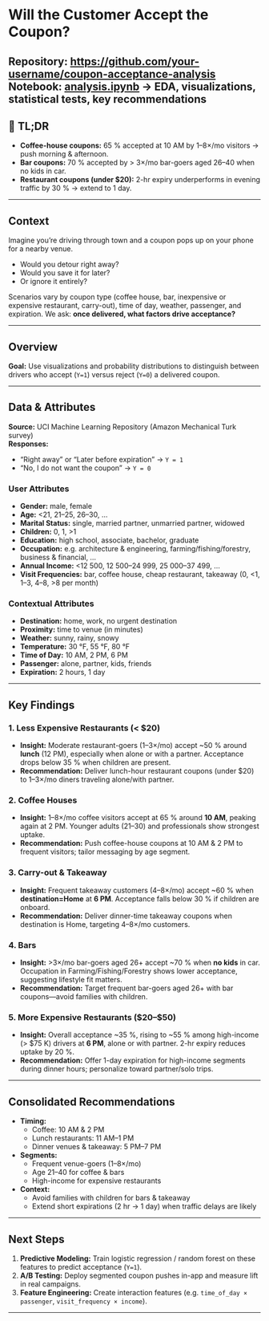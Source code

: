 # Will the Customer Accept the Coupon?

**Repository:** https://github.com/your-username/coupon-acceptance-analysis  
**Notebook:** [analysis.ipynb](notebooks/analysis.ipynb) → EDA, visualizations, statistical tests, key recommendations
---

## 🚀 TL;DR

- **Coffee-house coupons:** 65 % accepted at 10 AM by 1–8×/mo visitors → push morning & afternoon.  
- **Bar coupons:** 70 % accepted by > 3×/mo bar-goers aged 26–40 when no kids in car.  
- **Restaurant coupons (under $20):** 2-hr expiry underperforms in evening traffic by 30 % → extend to 1 day.  

---

## Context

Imagine you’re driving through town and a coupon pops up on your phone for a nearby venue.  
- Would you detour right away?  
- Would you save it for later?  
- Or ignore it entirely?  

Scenarios vary by coupon type (coffee house, bar, inexpensive or expensive restaurant, carry-out), time of day, weather, passenger, and expiration. We ask: **once delivered, what factors drive acceptance?**

---

## Overview

**Goal:** Use visualizations and probability distributions to distinguish between drivers who accept (`Y=1`) versus reject (`Y=0`) a delivered coupon.

---

## Data & Attributes

**Source:** UCI Machine Learning Repository (Amazon Mechanical Turk survey)  
**Responses:**  
- “Right away” or “Later before expiration” → `Y = 1`  
- “No, I do not want the coupon” → `Y = 0`  

### User Attributes  
- **Gender:** male, female  
- **Age:** <21, 21–25, 26–30, …  
- **Marital Status:** single, married partner, unmarried partner, widowed  
- **Children:** 0, 1, >1  
- **Education:** high school, associate, bachelor, graduate  
- **Occupation:** e.g. architecture & engineering, farming/fishing/forestry, business & financial, …  
- **Annual Income:** <12 500, 12 500–24 999, 25 000–37 499, …  
- **Visit Frequencies:** bar, coffee house, cheap restaurant, takeaway (0, <1, 1–3, 4–8, >8 per month)  

### Contextual Attributes  
- **Destination:** home, work, no urgent destination  
- **Proximity:** time to venue (in minutes)  
- **Weather:** sunny, rainy, snowy  
- **Temperature:** 30 °F, 55 °F, 80 °F  
- **Time of Day:** 10 AM, 2 PM, 6 PM  
- **Passenger:** alone, partner, kids, friends  
- **Expiration:** 2 hours, 1 day  

---

## Key Findings

### 1. Less Expensive Restaurants (< \$20)  
- **Insight:** Moderate restaurant-goers (1–3×/mo) accept ~50 % around **lunch** (12 PM), especially when alone or with a partner. Acceptance drops below 35 % when children are present.  
- **Recommendation:** Deliver lunch-hour restaurant coupons (under \$20) to 1–3×/mo diners traveling alone/with partner.

### 2. Coffee Houses  
- **Insight:** 1–8×/mo coffee visitors accept at 65 % around **10 AM**, peaking again at 2 PM. Younger adults (21–30) and professionals show strongest uptake.  
- **Recommendation:** Push coffee-house coupons at 10 AM & 2 PM to frequent visitors; tailor messaging by age segment.

### 3. Carry-out & Takeaway  
- **Insight:** Frequent takeaway customers (4–8×/mo) accept ~60 % when **destination=Home** at **6 PM**. Acceptance falls below 30 % if children are onboard.  
- **Recommendation:** Deliver dinner-time takeaway coupons when destination is Home, targeting 4–8×/mo customers.

### 4. Bars  
- **Insight:** >3×/mo bar-goers aged 26+ accept ~70 % when **no kids** in car. Occupation in Farming/Fishing/Forestry shows lower acceptance, suggesting lifestyle fit matters.  
- **Recommendation:** Target frequent bar-goers aged 26+ with bar coupons—avoid families with children.

### 5. More Expensive Restaurants (\$20–\$50)  
- **Insight:** Overall acceptance ~35 %, rising to ~55 % among high-income (> \$75 K) drivers at **6 PM**, alone or with partner. 2-hr expiry reduces uptake by 20 %.  
- **Recommendation:** Offer 1-day expiration for high-income segments during dinner hours; personalize toward partner/solo trips.

---

## Consolidated Recommendations

- **Timing:**  
  - Coffee: 10 AM & 2 PM  
  - Lunch restaurants: 11 AM–1 PM  
  - Dinner venues & takeaway: 5 PM–7 PM  
- **Segments:**  
  - Frequent venue-goers (1–8×/mo)  
  - Age 21–40 for coffee & bars  
  - High-income for expensive restaurants  
- **Context:**  
  - Avoid families with children for bars & takeaway  
  - Extend short expirations (2 hr → 1 day) when traffic delays are likely  

---

## Next Steps

1. **Predictive Modeling:** Train logistic regression / random forest on these features to predict acceptance (`Y=1`).  
2. **A/B Testing:** Deploy segmented coupon pushes in-app and measure lift in real campaigns.  
3. **Feature Engineering:** Create interaction features (e.g. `time_of_day × passenger`, `visit_frequency × income`).  

---


